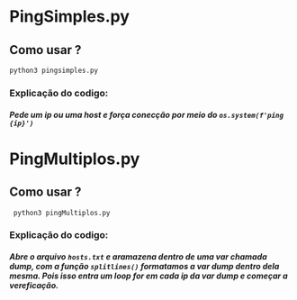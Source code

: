 # PingSimples.py
## Como usar ?

` python3 pingsimples.py `

### Explicação do codigo:
##### Pede um ip ou uma host e força conecção por meio do `os.system(f'ping {ip}')`

# PingMultiplos.py
## Como usar ?
 ` python3 pingMultiplos.py`
### Explicação do codigo:
##### Abre o arquivo `hosts.txt` e aramazena dentro de uma var chamada dump, com a função `splitlines()` formatamos a var dump dentro dela mesma. Pois isso entra um loop for em cada ip da var dump e começar a vereficação.
 
